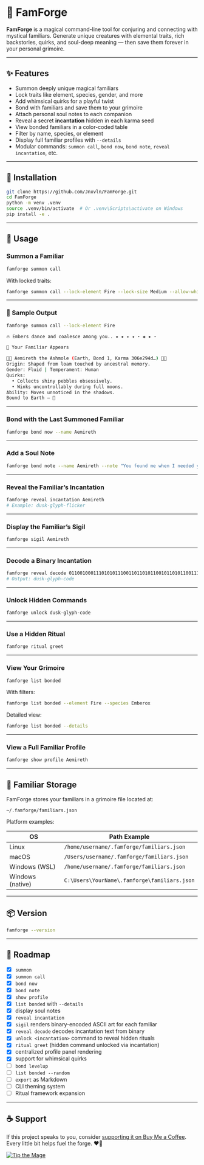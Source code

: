# 🐾 FamForge

**FamForge** is a magical command-line tool for conjuring and connecting with mystical familiars. Generate unique creatures with elemental traits, rich backstories, quirks, and soul-deep meaning — then save them forever in your personal grimoire.

---

## ✨ Features

- Summon deeply unique magical familiars
- Lock traits like element, species, gender, and more
- Add whimsical quirks for a playful twist
- Bond with familiars and save them to your grimoire
- Attach personal soul notes to each companion
- Reveal a secret **incantation** hidden in each karma seed
- View bonded familiars in a color-coded table
- Filter by name, species, or element
- Display full familiar profiles with `--details`
- Modular commands: `summon call`, `bond now`, `bond note`, `reveal incantation`, etc.

---

## 🚀 Installation

```bash
git clone https://github.com/Jnxvln/FamForge.git
cd FamForge
python -m venv .venv
source .venv/bin/activate  # Or .venv\Scripts\activate on Windows
pip install -e .
```

---

## 🧙 Usage

### Summon a Familiar

```bash
famforge summon call
```

With locked traits:

```bash
famforge summon call --lock-element Fire --lock-size Medium --allow-whimsy
```

---

### 🔎 Sample Output

```bash
famforge summon call --lock-element Fire

🔥 Embers dance and coalesce among you.. ✷ ✷ ✴ ✦ ⋆ ◈ ✷ ⋆ 

📍 Your Familiar Appears

🌿🌿 Aemireth the Ashmole (Earth, Bond 1, Karma 306e294d…) 🌿🌿
Origin: Shaped from loam touched by ancestral memory.
Gender: Fluid | Temperament: Human
Quirks:
  • Collects shiny pebbles obsessively.
  • Winks uncontrollably during full moons.
Ability: Moves unnoticed in the shadows.
Bound to Earth — 🌿
```

---

### Bond with the Last Summoned Familiar

```bash
famforge bond now --name Aemireth
```

---

### Add a Soul Note

```bash
famforge bond note --name Aemireth --note "You found me when I needed you."
```

---

### Reveal the Familiar’s Incantation

```bash
famforge reveal incantation Aemireth
# Example: dusk-glyph-flicker
```

---

### Display the Familiar’s Sigil

```bash
famforge sigil Aemireth
```

---

### Decode a Binary Incantation

```bash
famforge reveal decode 011001000111010101110011011010110010110101100111011011000111100101110000011010000010110101100011011011110110010001100101
# Output: dusk-glyph-code
```

---

### Unlock Hidden Commands

```bash
famforge unlock dusk-glyph-code
```

---

### Use a Hidden Ritual

```bash
famforge ritual greet
```

---

### View Your Grimoire

```bash
famforge list bonded
```

With filters:

```bash
famforge list bonded --element Fire --species Emberox
```

Detailed view:

```bash
famforge list bonded --details
```

---

### View a Full Familiar Profile

```bash
famforge show profile Aemireth
```

---

## 📂 Familiar Storage

FamForge stores your familiars in a grimoire file located at:

```
~/.famforge/familiars.json
```

Platform examples:

| OS               | Path Example                                   |
|------------------|------------------------------------------------|
| Linux            | `/home/username/.famforge/familiars.json`      |
| macOS            | `/Users/username/.famforge/familiars.json`     |
| Windows (WSL)    | `/home/username/.famforge/familiars.json`      |
| Windows (native) | `C:\Users\YourName\.famforge\familiars.json`

---

## 📦 Version

```bash
famforge --version
```

---

## 🔮 Roadmap

- [x] `summon`
- [x] `summon call`
- [x] `bond now`
- [x] `bond note`
- [x] `show profile`
- [x] `list bonded` with `--details`
- [x] display soul notes
- [x] `reveal incantation`
- [x] `sigil` renders binary-encoded ASCII art for each familiar
- [x] `reveal decode` decodes incantation text from binary
- [x] `unlock <incantation>` command to reveal hidden rituals
- [x] `ritual greet` (hidden command unlocked via incantation)
- [x] centralized profile panel rendering
- [x] support for whimsical quirks
- [ ] `bond levelup`
- [ ] `list bonded --random`
- [ ] `export` as Markdown
- [ ] CLI theming system
- [ ] Ritual framework expansion

---

## ☕ Support

If this project speaks to you, consider [supporting it on Buy Me a Coffee](https://buymeacoffee.com/uncompiledself).  
Every little bit helps fuel the forge. ❤️‍🔥

[![Tip the Mage](https://img.shields.io/badge/Tip%20the%20Mage-%F0%9F%8C%99-6e5cb6)](https://buymeacoffee.com/uncompiledself)
